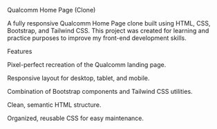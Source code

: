 Qualcomm Home Page (Clone)

A fully responsive Qualcomm Home Page clone built using HTML, CSS, Bootstrap, and Tailwind CSS.
This project was created for learning and practice purposes to improve my front-end development skills.

Features

Pixel-perfect recreation of the Qualcomm landing page.

Responsive layout for desktop, tablet, and mobile.

Combination of Bootstrap components and Tailwind CSS utilities.

Clean, semantic HTML structure.

Organized, reusable CSS for easy maintenance.
